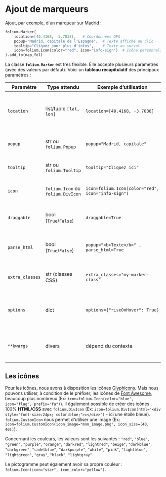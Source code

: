 # Ajout de marqueurs

Ajout, par exemple, d'un marqueur sur Madrid :

```python
folium.Marker(
    location=[40.4168, -3.7038],   # Coordonnées GPS
    popup="Madrid, capitale de l'Espagne",  # Texte affiché au clic
    tooltip="Cliquez pour plus d'infos",    # Texte au survol
    icon=folium.Icon(color="red", icon="info-sign")  # Icône personnalisée
).add_to(map_fol)
```

La classe **`folium.Marker`** est très flexible. Elle accepte plusieurs paramètres (avec des valeurs par défaut). Voici un **tableau récapitulatif** des principaux paramètres :

| Paramètre       | Type attendu                      | Exemple d’utilisation                             | Explication                                                         |
| --------------- | --------------------------------- | ------------------------------------------------- | ------------------------------------------------------------------- |
| `location`      | list/tuple `[lat, lon]`           | `location=[40.4168, -3.7038]`                     | **Obligatoire**. Coordonnées GPS du marqueur (latitude, longitude). |
| `popup`         | str ou `folium.Popup`             | `popup="Madrid, capitale"`                        | Texte ou widget affiché quand on clique sur le marqueur.            |
| `tooltip`       | str ou `folium.Tooltip`           | `tooltip="Cliquez ici"`                           | Texte affiché au survol du marqueur.                                |
| `icon`          | `folium.Icon` ou `folium.DivIcon` | `icon=folium.Icon(color="red", icon="info-sign")` | Personnalisation du marqueur (couleur, symbole, etc.).              |
| `draggable`     | bool (`True`/`False`)             | `draggable=True`                                  | Rend le marqueur déplaçable par l’utilisateur.                      |
| `parse_html`    | bool (`True`/`False`)             | `popup="<b>Texte</b>" , parse_html=True`          | Permet d’interpréter le contenu du `popup` comme du HTML.           |
| `extra_classes` | str (classes CSS)                 | `extra_classes="my-marker-class"`                 | Ajoute des classes CSS personnalisées au marqueur.                  |
| `options`       | dict                              | `options={"riseOnHover": True}`                   | Passe des options supplémentaires directement à Leaflet (avancé).   |
| `**kwargs`      | divers                            | dépend du contexte                                | Tous les paramètres additionnels transmis à Leaflet.js.             |

## Les icônes

Pour les icônes, nous avons à disposition les icônes [Glyphicons](https://getbootstrap.com/docs/3.3/components/#glyphicons). Mais nous pouvons utiliser, à condition de le préfixer, les icônes de [Font Awesome](https://fontawesome.com/v4/icons/), beaucoup plus nombreux (Ex: `icon=folium.Icon(color="blue", icon="flag", prefix="fa")`). Il également possible de créer des icônes 100% **HTML/CSS** avec `folium.DivIcon` (Ex: `icon=folium.DivIcon(html='<div style="font-size:24px; color:blue;">★</div>')` - ici une étoile bleue). `folium.CustomIcon` nous permet d'utiliser une image (Ex: `icon=folium.CustomIcon(icon_image="mon_image.png", icon_size=(40, 40))`).

Concernant les couleurs, les valeurs sont les suivantes : `"red"`, `"blue"`, `"green"`, `"purple"`, `"orange"`, `"darkred"`, `"lightred"`, `"beige"`, `"darkblue"`, `"darkgreen"`, `"cadetblue"`, `"darkpurple"`, `"white"`, `"pink"`, `"lightblue"`, `"lightgreen"`, `"gray"`, `"black"`, `"lightgray"`.

Le pictogramme peut également avoir sa propre couleur : `folium.Icon(icon="star", icon_color="yellow")`.

